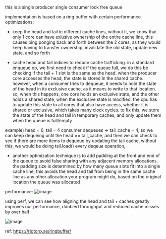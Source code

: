 this is a single producer single consumer lock free queue 

implementation is based on a ring buffer with certain performance optimizations: 

- keep the head and tail in different cache lines, without it, we know that only 1 core can have exlusive ownership of the entire cache line, this causes ping ponging back and forth between the 2 cores, as they would keep having to transfer ownership, invalidate the old state, update new state, and so forth 

- cache head and tail indices to reduce cache trafficking. in a standard enqueue op, we first need to check if the queue full, we do this be checking if the tail + 1 slot is the same as the head. when the producer core accesses the head, the state is stored in the shared cache. however, when a consumer tries to dequeue, it needs to hold the state of the head in its exclusive cache, as it means to write to that location. so, when this happens, one core holds an exclusive state, and the other holds a shared state, when the exclusive state is modified, the cpu has to update this state to all cores that also have access, whether it is shared or exclusive, which takes many clock cycles. to fix this, we store the state of the head and tail in temporary caches, and only update them when the queue is full/empty

example) 
head = 0, tail = 4 
consumer dequeues -> tail_cache = 4, so we can keep dequeing until the head == tail_cache, and then we can check to see if there are more items to dequeue by updating the tail cache, without this, we would be doing tail.load() every deqeue operation, 

- another optimization technique is to add padding at the front and end of the queue to avoid false sharing with any adjacent memory allocations. the padding size is determined by how many queue slots fit into a single cache line, this avoids the head and tail from being in the same cache line as any other allocation your program might do, based on the original location the queue was allocated


performance: 
![image](https://github.com/user-attachments/assets/81062fe4-fb20-4291-ae5f-f96b354d1701)

using perf, we can see how aligning the head and tail + caches greatly improves our performance, doubled throughput and reduced cache misses by over half 

![image](https://github.com/user-attachments/assets/aab48443-061c-4e33-af9a-06f174304ea1)


ref: https://rigtorp.se/ringbuffer/
